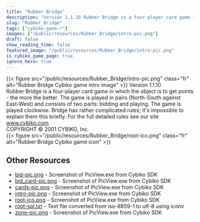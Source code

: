 ```yaml
---
title: "Rubber Bridge"
description: "Version 1.1.10 Rubber Bridge is a four-player card game in which the object is to get points - the more the better. The game is played in pairs (North-South against East-West) and consists of two parts: bidding and playing. The game is played clockwise. Bridge has rather complic..."
slug: "Rubber_Bridge"
tags: ["cybiko-game-r"]
images: ["/public/resources/Rubber_Bridge/intro-pic.png"]
draft: false
show_reading_time: false
featured_image: "/public/resources/Rubber_Bridge/intro-pic.png"
is_cybiko_game_page: true
ignore_hero: true
---
```

{{< figure src="/public/resources/Rubber_Bridge/intro-pic.png" class="fr" alt="Rubber Bridge Cybiko game intro image" >}}
Version 1.1.10 \
Rubber Bridge is a four-player card game in which the object is to get points - the more the better. The game is played in pairs (North-South against East-West) and consists of two parts: bidding and playing. The game is played clockwise. Bridge has rather complicated rules; it's impossible to explain them this briefly. For the full detailed rules see our site www.cybiko.com. \
COPYRIGHT © 2001 CYBIKO, Inc. \
 {{< figure src="/public/resources/Rubber_Bridge/root-ico.png" class="fr" alt="Rubber Bridge Cybiko game icon" >}}

## Other Resources
* [bid-pic.png](/public/resources/Rubber_Bridge/bid-pic.png) - Screenshot of PicView.exe from Cybiko SDK
* [bid_card-pic.png](/public/resources/Rubber_Bridge/bid_card-pic.png) - Screenshot of PicView.exe from Cybiko SDK
* [cards-pic.png](/public/resources/Rubber_Bridge/cards-pic.png) - Screenshot of PicView.exe from Cybiko SDK
* [intro-pic.png](/public/resources/Rubber_Bridge/intro-pic.png) - Screenshot of PicView.exe from Cybiko SDK
* [root-ico.png](/public/resources/Rubber_Bridge/root-ico.png) - Screenshot of PicView.exe from Cybiko SDK
* [root-spl.txt](/public/resources/Rubber_Bridge/root-spl.txt) - Text file converted from iso-8859-1 to utf-8 using iconv
* [zone-pic.png](/public/resources/Rubber_Bridge/zone-pic.png) - Screenshot of PicView.exe from Cybiko SDK
